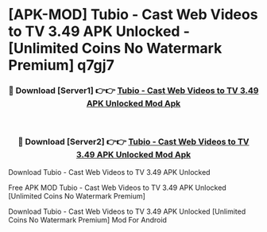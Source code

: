 # [APK-MOD] Tubio - Cast Web Videos to TV 3.49 APK Unlocked - [Unlimited Coins No Watermark Premium] q7gj7



<div align="center">
<h3>🔴 Download [Server1] 👉👉 <a href="https://momento.my/?title=Tubio_-_Cast_Web_Videos_to_TV_3.49_APK_Unlocked">Tubio - Cast Web Videos to TV 3.49 APK Unlocked Mod Apk</a></h3><br>

<h3>🔴 Download [Server2] 👉👉 <a href="https://momento.my/?title=Tubio_-_Cast_Web_Videos_to_TV_3.49_APK_Unlocked">Tubio - Cast Web Videos to TV 3.49 APK Unlocked Mod Apk</a></h3>
</div>



Download Tubio - Cast Web Videos to TV 3.49 APK Unlocked 

Free APK MOD Tubio - Cast Web Videos to TV 3.49 APK Unlocked [Unlimited Coins No Watermark Premium]

Download Tubio - Cast Web Videos to TV 3.49 APK Unlocked [Unlimited Coins No Watermark Premium] Mod For Android
